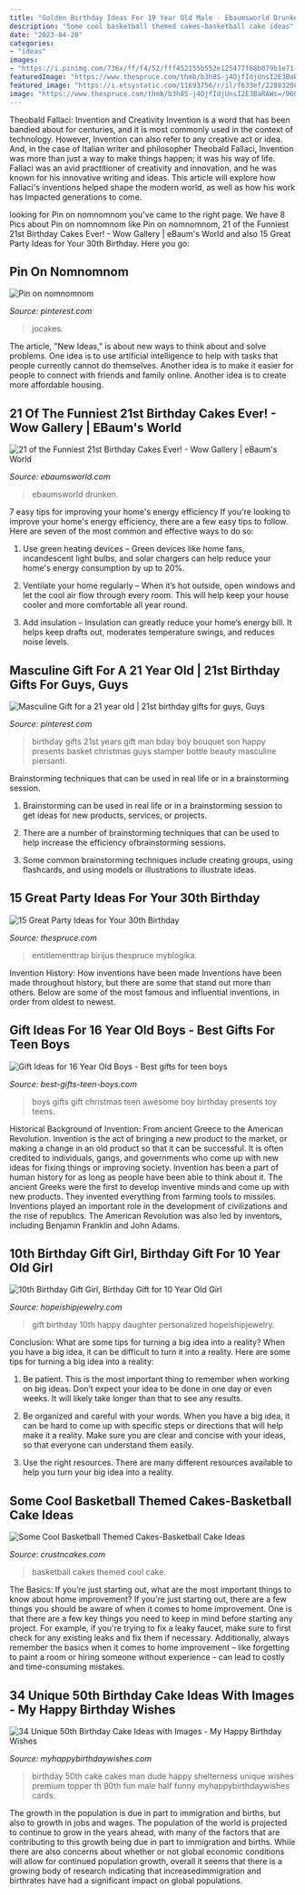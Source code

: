 ```yaml
---
title: "Golden Birthday Ideas For 19 Year Old Male - Ebaumsworld Drunken"
description: "Some cool basketball themed cakes-basketball cake ideas"
date: "2023-04-20"
categories:
- "ideas"
images:
- "https://i.pinimg.com/736x/ff/f4/52/fff452155b552e125477f68b079b1e71--st-cake-st-birthday-cakes.jpg"
featuredImage: "https://www.thespruce.com/thmb/b3h8S-j4OjfIdjUnsI2E3BaRAWs=/960x0/filters:no_upscale():max_bytes(150000):strip_icc()/spruce-30th-birthday-ideas-3-5ae5e6f904d1cf003c1b61b3.jpg"
featured_image: "https://i.etsystatic.com/11693756/r/il/f633ef/2288320887/il_fullxfull.2288320887_n67u.jpg"
image: "https://www.thespruce.com/thmb/b3h8S-j4OjfIdjUnsI2E3BaRAWs=/960x0/filters:no_upscale():max_bytes(150000):strip_icc()/spruce-30th-birthday-ideas-3-5ae5e6f904d1cf003c1b61b3.jpg"
---
```



Theobald Fallaci: Invention and Creativity
Invention is a word that has been bandied about for centuries, and it is most commonly used in the context of technology. However, Invention can also refer to any creative act or idea. And, in the case of Italian writer and philosopher Theobald Fallaci, Invention was more than just a way to make things happen; it was his way of life. Fallaci was an avid practitioner of creativity and innovation, and he was known for his innovative writing and ideas. This article will explore how Fallaci's inventions helped shape the modern world, as well as how his work has Impacted generations to come.

	

		
looking for Pin on nomnomnom you've came to the right page. We have 8 Pics about Pin on nomnomnom like Pin on nomnomnom, 21 of the Funniest 21st Birthday Cakes Ever! - Wow Gallery | eBaum&#039;s World and also 15 Great Party Ideas for Your 30th Birthday. Here you go:
		
    
## Pin On Nomnomnom

<img loading=lazy src="https://i.pinimg.com/736x/ff/f4/52/fff452155b552e125477f68b079b1e71--st-cake-st-birthday-cakes.jpg" onerror="this.onerror=null;this.src='https://tse2.mm.bing.net/th?id=OIP.5unWoKU7vfj8P2PRnOcoqQHaHa&amp;pid=15.1';" alt="Pin on nomnomnom">

_Source: pinterest.com_

>jocakes. 

	

The article, "New Ideas," is about new ways to think about and solve problems. One idea is to use artificial intelligence to help with tasks that people currently cannot do themselves. Another idea is to make it easier for people to connect with friends and family online. Another idea is to create more affordable housing.

    
## 21 Of The Funniest 21st Birthday Cakes Ever! - Wow Gallery | EBaum&#039;s World

<img loading=lazy src="http://cdn.ebaumsworld.com/mediaFiles/picture/2265415/84977167.jpg" onerror="this.onerror=null;this.src='https://tse3.mm.bing.net/th?id=OIP.xfObTaWOo9Kxy_uUOUQ92wHaFh&amp;pid=15.1';" alt="21 of the Funniest 21st Birthday Cakes Ever! - Wow Gallery | eBaum&#039;s World">

_Source: ebaumsworld.com_

>ebaumsworld drunken. 

	

7 easy tips for improving your home's energy efficiency
If you're looking to improve your home's energy efficiency, there are a few easy tips to follow. Here are seven of the most common and effective ways to do so:
1) Use green heating devices – Green devices like home fans, incandescent light bulbs, and solar chargers can help reduce your home's energy consumption by up to 20%.

2) Ventilate your home regularly – When it’s hot outside, open windows and let the cool air flow through every room. This will help keep your house cooler and more comfortable all year round.

3) Add insulation – Insulation can greatly reduce your home’s energy bill. It helps keep drafts out, moderates temperature swings, and reduces noise levels.

    
## Masculine Gift For A 21 Year Old | 21st Birthday Gifts For Guys, Guys

<img loading=lazy src="https://i.pinimg.com/originals/2c/32/1b/2c321b41f0bdc68a54bfa1620031ceef.jpg" onerror="this.onerror=null;this.src='https://tse1.mm.bing.net/th?id=OIP.XeNKgtuQVJ6rkajHZfCkhwHaJ4&amp;pid=15.1';" alt="Masculine Gift for a 21 year old | 21st birthday gifts for guys, Guys">

_Source: pinterest.com_

>birthday gifts 21st years gift man bday boy bouquet son happy presents basket christmas guys stamper bottle beauty masculine piersanti. 

	

Brainstorming techniques that can be used in real life or in a brainstorming session.
1. Brainstorming can be used in real life or in a brainstorming session to get ideas for new products, services, or projects.
2. There are a number of brainstorming techniques that can be used to help increase the efficiency ofbrainstorming sessions.

3. Some common brainstorming techniques include creating groups, using flashcards, and using models or illustrations to illustrate ideas.

    
## 15 Great Party Ideas For Your 30th Birthday

<img loading=lazy src="https://www.thespruce.com/thmb/b3h8S-j4OjfIdjUnsI2E3BaRAWs=/960x0/filters:no_upscale():max_bytes(150000):strip_icc()/spruce-30th-birthday-ideas-3-5ae5e6f904d1cf003c1b61b3.jpg" onerror="this.onerror=null;this.src='https://tse1.mm.bing.net/th?id=OIP.SxGc--sTC5W9chXx7DODgQHaHa&amp;pid=15.1';" alt="15 Great Party Ideas for Your 30th Birthday">

_Source: thespruce.com_

>entitlementtrap birijus thespruce myblogika. 

	

Invention History: How inventions have been made
Inventions have been made throughout history, but there are some that stand out more than others. Below are some of the most famous and influential inventions, in order from oldest to newest.

    
## Gift Ideas For 16 Year Old Boys - Best Gifts For Teen Boys

<img loading=lazy src="http://www.best-gifts-teen-boys.com/uploads/3/0/9/9/3099226/awesome-gifts-for-16-year-old-boys.jpg" onerror="this.onerror=null;this.src='https://tse3.mm.bing.net/th?id=OIP.uMsVzC_TKTMWh5jIb0koqgAAAA&amp;pid=15.1';" alt="Gift Ideas for 16 Year Old Boys - Best gifts for teen boys">

_Source: best-gifts-teen-boys.com_

>boys gifts gift christmas teen awesome boy birthday presents toy teens. 

	

Historical Background of Invention: From ancient Greece to the American Revolution.
Invention is the act of bringing a new product to the market, or making a change in an old product so that it can be successful. It is often credited to individuals, gangs, and governments who come up with new ideas for fixing things or improving society. Invention has been a part of human history for as long as people have been able to think about it. The ancient Greeks were the first to develop inventive minds and come up with new products. They invented everything from farming tools to missiles. Inventions played an important role in the development of civilizations and the rise of republics. The American Revolution was also led by inventors, including Benjamin Franklin and John Adams.

    
## 10th Birthday Gift Girl, Birthday Gift For 10 Year Old Girl

<img loading=lazy src="https://i.etsystatic.com/11693756/r/il/f633ef/2288320887/il_fullxfull.2288320887_n67u.jpg" onerror="this.onerror=null;this.src='https://tse4.mm.bing.net/th?id=OIP.fEvSaCu3y6PnzE1YnaotvQHaHZ&amp;pid=15.1';" alt="10th Birthday Gift Girl, Birthday Gift for 10 Year Old Girl">

_Source: hopeishipjewelry.com_

>gift birthday 10th happy daughter personalized hopeishipjewelry. 

	

Conclusion: What are some tips for turning a big idea into a reality?
When you have a big idea, it can be difficult to turn it into a reality. Here are some tips for turning a big idea into a reality:
1. Be patient. This is the most important thing to remember when working on big ideas. Don’t expect your idea to be done in one day or even weeks. It will likely take longer than that to see any results.

2. Be organized and careful with your words. When you have a big idea, it can be hard to come up with specific steps or directions that will help make it a reality. Make sure you are clear and concise with your ideas, so that everyone can understand them easily.

3. Use the right resources. There are many different resources available to help you turn your big idea into a reality.

    
## Some Cool Basketball Themed Cakes-Basketball Cake Ideas

<img loading=lazy src="http://www.crustncakes.com/blog/wp-content/uploads/2017/06/749ba12ab055968f6b018ffbe947413f-683x1024.jpg" onerror="this.onerror=null;this.src='https://tse3.mm.bing.net/th?id=OIP.E0XKL0jmQpFV5I3RoOjbBgHaLG&amp;pid=15.1';" alt="Some Cool Basketball Themed Cakes-Basketball Cake Ideas">

_Source: crustncakes.com_

>basketball cakes themed cool cake. 

	

The Basics: If you’re just starting out, what are the most important things to know about home improvement?
If you're just starting out, there are a few things you should be aware of when it comes to home improvement. One is that there are a few key things you need to keep in mind before starting any project. For example, if you're trying to fix a leaky faucet, make sure to first check for any existing leaks and fix them if necessary. Additionally, always remember the basics when it comes to home improvement – like forgetting to paint a room or hiring someone without experience – can lead to costly and time-consuming mistakes.

    
## 34 Unique 50th Birthday Cake Ideas With Images - My Happy Birthday Wishes

<img loading=lazy src="https://www.myhappybirthdaywishes.com/wp-content/uploads/2016/09/premium-vintage-50th-birthday-cakes.jpg" onerror="this.onerror=null;this.src='https://tse2.mm.bing.net/th?id=OIP.pPDH5rh41tEXJ0mR4BMi5QHaJ3&amp;pid=15.1';" alt="34 Unique 50th Birthday Cake Ideas with Images - My Happy Birthday Wishes">

_Source: myhappybirthdaywishes.com_

>birthday 50th cake cakes man dude happy shelterness unique wishes premium topper th 90th fun male half funny myhappybirthdaywishes cards. 

	

The growth in the population is due in part to immigration and births, but also to growth in jobs and wages.
The population of the world is projected to continue to grow in the years ahead, with many of the factors that are contributing to this growth being due in part to immigration and births. While there are also concerns about whether or not global economic conditions will allow for continued population growth, overall it seems that there is a growing body of research indicating that increasedimmigration and birthrates have had a significant impact on global populations.


